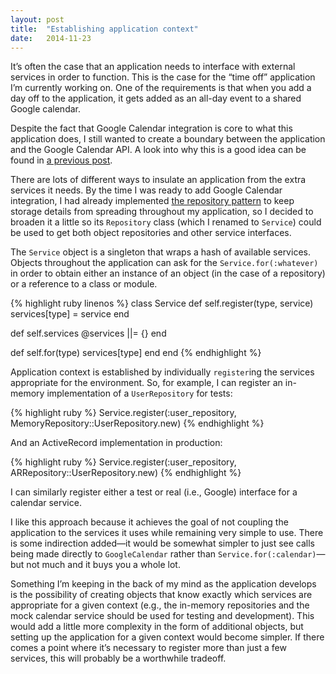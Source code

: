 ```yaml
---
layout: post
title:  "Establishing application context"
date:   2014-11-23
---
```


It’s often the case that an application needs to interface with external services in order to function. This is the case for the “time off” application I’m currently working on. One of the requirements is that when you add a day off to the application, it gets added as an all-day event to a shared Google calendar.

Despite the fact that Google Calendar integration is core to what this application does, I still wanted to create a boundary between the application and the Google Calendar API. A look into why this is a good idea can be found in [a previous post].

There are lots of different ways to insulate an application from the extra services it needs. By the time I was ready to add Google Calendar integration, I had already implemented [the repository pattern][] to keep storage details from spreading throughout my application, so I decided to broaden it a little so its `Repository` class (which I renamed to `Service`) could be used to get both object repositories and other service interfaces.

The `Service` object is a singleton that wraps a hash of available services. Objects throughout the application can ask for the `Service.for(:whatever)` in order to obtain either an instance of an object (in the case of a repository) or a reference to a class or module.

{% highlight ruby linenos %}
class Service
  def self.register(type, service)
    services[type] = service
  end

  def self.services
    @services ||= {}
  end

  def self.for(type)
    services[type]
  end
end
{% endhighlight %}

Application context is established by individually `register`ing the services appropriate for the environment. So, for example, I can register an in-memory implementation of a `UserRepository` for tests:

{% highlight ruby %}
Service.register(:user_repository, MemoryRepository::UserRepository.new)
{% endhighlight %}

And an ActiveRecord implementation in production:

{% highlight ruby %}
Service.register(:user_repository, ARRepository::UserRepository.new)
{% endhighlight %}

I can similarly register either a test or real (i.e., Google) interface for a calendar service.

I like this approach because it achieves the goal of not coupling the application to the services it uses while remaining very simple to use. There is some indirection added—it would be somewhat simpler to just see calls being made directly to `GoogleCalendar` rather than `Service.for(:calendar)`—but not much and it buys you a whole lot.

Something I’m keeping in the back of my mind as the application develops is the possibility of creating objects that know exactly which services are appropriate for a given context (e.g., the in-memory repositories and the mock calendar service should be used for testing and development). This would add a little more complexity in the form of additional objects, but setting up the application for a given context would become simpler. If there comes a point where it’s necessary to register more than just a few services, this will probably be a worthwhile tradeoff.

[the repository pattern]: http://blog.8thlight.com/mike-ebert/2013/03/23/the-repository-pattern.html
[a previous post]: http://bspatafora.com/blog/wrap-external-dependencies/